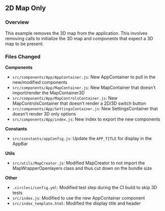 ## 2D Map Only

### Overview
This example removes the 3D map from the application. This involves
removing calls to initialize the 3D map and components that expect a
3D map to be present.

### Files Changed

**Components**
 * `src/components/App/AppContainer.js`: New AppContainer to pull in the new/modified components
 * `src/components/App/MapContainer.js`: New MapContainer that doesn't import/render the MapContainer3D
 * `src/components/App/MapControlsContainer.js`: New MapControlsContainer that doesn't render a 2D/3D switch button
 * `src/components/App/SettingsContainer.js`: New SettingsContainer that doesn't render 3D only options
 * `src/components/App/index.js`: New index to export the new components
 
 **Constants**
 * `src/constants/appConfig.js`: Update the `APP_TITLE` for display in the AppBar

**Utils**
 * `src/utils/MapCreator.js`: Modified MapCreator to not import the MapWrapperOpenlayers class and thus cut down on the bundle size

**Other**
 * `.circleci/config.yml`: Modified test step during the CI build to skip 3D tests
 * `src/index.js`: Modified to use the new AppContainer component
 * `src/index_template.html`: Modified the display title and header

